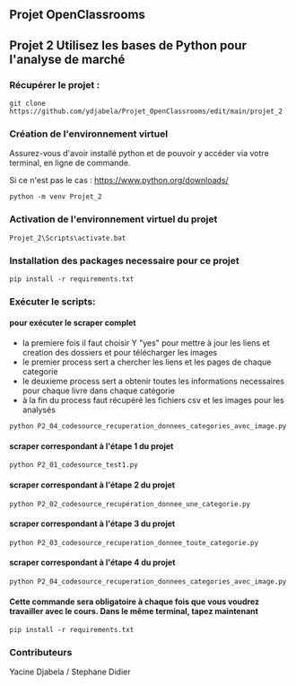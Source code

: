 ## Projet OpenClassrooms
## Projet 2 Utilisez les bases de Python pour l'analyse de marché

### Récupérer le projet :

```
git clone https://github.com/ydjabela/Projet_OpenClassrooms/edit/main/projet_2
```

### Création de l'environnement virtuel

Assurez-vous d'avoir installé python et de pouvoir y accéder via votre terminal, en ligne de commande.

Si ce n'est pas le cas : https://www.python.org/downloads/

```
python -m venv Projet_2
```

### Activation de l'environnement virtuel du projet
```
Projet_2\Scripts\activate.bat
```
### Installation  des  packages necessaire pour ce projet
```
pip install -r requirements.txt
```

### Exécuter le scripts:

#### pour exécuter le scraper complet
- la premiere  fois  il faut choisir Y "yes" pour  mettre à  jour les  liens et creation des dossiers et 
pour télécharger  les  images
- le  premier  process sert a chercher  les liens et les  pages de chaque categorie
- le deuxieme  process sert a obtenir toutes  les  informations necessaires pour chaque  livre dans chaque catégorie
- à la fin du process faut récupéré  les fichiers csv et les  images pour les analysés
```
python P2_04_codesource_recuperation_donnees_categories_avec_image.py
```

#### scraper correspondant à l'étape 1 du projet
```
python P2_01_codesource_test1.py
```
#### scraper correspondant à l'étape 2 du projet
```
python P2_02_codesource_recupération_donnee_une_categorie.py
```
#### scraper correspondant à l'étape 3 du projet
```
python P2_03_codesource_recuperation_donnee_toute_categorie.py
```
#### scraper correspondant à l'étape 4 du projet
```
python P2_04_codesource_recuperation_donnees_categories_avec_image.py
```
#### Cette commande sera obligatoire à chaque fois que vous voudrez travailler avec le cours. Dans le même terminal, tapez maintenant
```
pip install -r requirements.txt
```
### Contributeurs
Yacine Djabela / 
Stephane Didier

